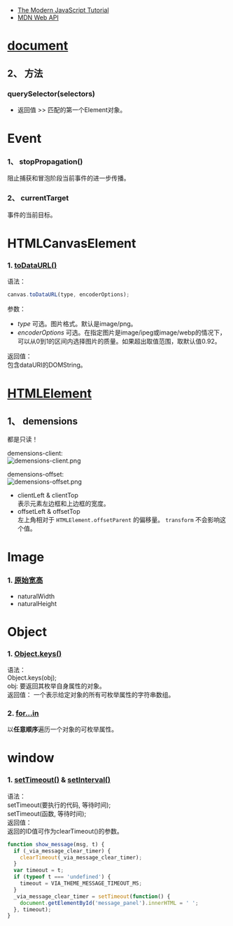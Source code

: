 * [The Modern JavaScript Tutorial](https://github.com/nonelittlesong/study-web/edit/master/JavaScripts/README.md)
* [MDN Web API](https://developer.mozilla.org/zh-CN/docs/Web/API)

# [document](https://developer.mozilla.org/zh-CN/docs/Web/API/Document)
## 2、 方法
### querySelector(selectors)
- 返回值 >> 匹配的第一个Element对象。



# Event
### 1、 stopPropagation()
阻止捕获和冒泡阶段当前事件的进一步传播。  
### 2、 currentTarget
事件的当前目标。  


# HTMLCanvasElement
### 1. [toDataURL()](https://developer.mozilla.org/zh-CN/docs/Web/API/HTMLCanvasElement/toDataURL)
语法：  
```js
canvas.toDataURL(type, encoderOptions);
```
参数：  
* *type* 可选。图片格式。默认是image/png。  
* *encoderOptions* 可选。在指定图片是image/ipeg或image/webp的情况下，可以从0到1的区间内选择图片的质量。如果超出取值范围，取默认值0.92。  

返回值：  
包含dataURI的DOMString。  

# [HTMLElement](https://developer.mozilla.org/zh-CN/docs/Web/API/HTMLElement)
## 1、 demensions
都是只读！  

demensions-client:  
![demensions-client.png](https://github.com/nonelittlesong/study-resources/blob/master/images/JS/Dimensions-client.png)  

demensions-offset:  
![demensions-offset.png](https://github.com/nonelittlesong/study-resources/blob/master/images/JS/Dimensions-offset.png)

- clientLeft & clientTop  
  表示元素左边框和上边框的宽度。  
- offsetLeft & offsetTop  
  左上角相对于 `HTMLElement.offsetParent` 的偏移量。 `transform` 不会影响这个值。  
  
# Image
### 1. [原始宽高](https://www.cnblogs.com/snandy/p/3704218.html)
* naturalWidth
* naturalHeight


# Object
### 1. [Object.keys()](https://developer.mozilla.org/zh-CN/docs/Web/JavaScript/Reference/Global_Objects/Object/keys)
语法：  
Object.keys(obj);  
obj: 要返回其枚举自身属性的对象。  
返回值： 一个表示给定对象的所有可枚举属性的字符串数组。  

### 2. [for...in](https://developer.mozilla.org/zh-CN/docs/Web/JavaScript/Reference/Statements/for...in)  
以**任意顺序**遍历一个对象的可枚举属性。  


# window
### 1. [setTimeout()](http://www.runoob.com/w3cnote/javascript-settimeout-usage.html) & [setInterval()](https://developer.mozilla.org/zh-CN/docs/Web/API/Window/setInterval)
语法：  
setTimeout(要执行的代码, 等待时间);  
setTimeout(函数, 等待时间);  
返回值：  
返回的ID值可作为clearTimeout()的参数。  
```js
function show_message(msg, t) {
  if (_via_message_clear_timer) {
    clearTimeout(_via_message_clear_timer);
  }
  var timeout = t;
  if (typeof t === 'undefined') {
    timeout = VIA_THEME_MESSAGE_TIMEOUT_MS;
  }
  _via_message_clear_timer = setTimeout(function() {
    document.getElementById('message_panel').innerHTML = ' ';
  }, timeout);
}
```
  


